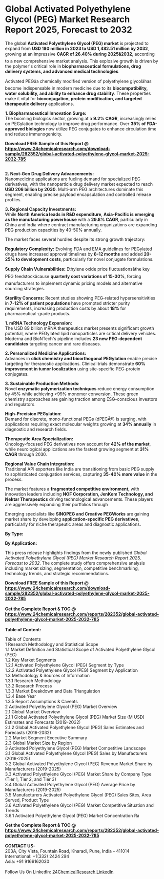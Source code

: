 <h1>Global Activated Polyethylene Glycol (PEG) Market Research Report 2025, Forecast to 2032</h1><p>The global <strong>Activated Polyethylene Glycol (PEG) market</strong> is projected to expand from <strong>USD 180 million in 2023 to USD 1,482.51 million by 2032</strong>, growing at an impressive <strong>CAGR of 26.40% during 2025â2032</strong>, according to a new comprehensive market analysis. This explosive growth is driven by the polymer's critical role in <strong>biopharmaceutical formulations, drug delivery systems, and advanced medical technologies</strong>.</p><p>Activated PEGâa chemically modified version of polyethylene glycolâhas become indispensable in modern medicine due to its <strong>biocompatibility, water solubility, and ability to enhance drug stability</strong>. These properties make it vital for <strong>bioconjugation, protein modification, and targeted therapeutic delivery</strong> applications.</p><p><strong>1. Biopharmaceutical Innovation Surge:</strong><br>
The booming biologics sector, growing at a <strong>9.2% CAGR</strong>, increasingly relies on PEGylation technology to improve drug performance. Over <strong>35% of FDA-approved biologics</strong> now utilize PEG conjugates to enhance circulation time and reduce immunogenicity.</p><div><b>Download FREE Sample of this Report @ 
            <a href="https://www.24chemicalresearch.com/download-sample/282352/global-activated-polyethylene-glycol-market-2025-2032-785">
            https://www.24chemicalresearch.com/download-sample/282352/global-activated-polyethylene-glycol-market-2025-2032-785</a></b></div><br><p><strong>2. Next-Gen Drug Delivery Advancements:</strong><br>
Nanomedicine applications are fueling demand for specialized PEG derivatives, with the nanoparticle drug delivery market expected to reach <strong>USD 206 billion by 2030</strong>. Multi-arm PEG architectures dominate this segment, enabling precise payload encapsulation and controlled release profiles.</p><p><strong>3. Regional Capacity Investments:</strong><br>
While <strong>North America leads in R&amp;D expenditure</strong>, <strong>Asia-Pacific is emerging as the manufacturing powerhouse</strong> with a <strong>29.8% CAGR</strong>, particularly in China and India where contract manufacturing organizations are expanding PEG production capacities by 40-50% annually.</p><p>The market faces several hurdles despite its strong growth trajectory:</p><p><strong>Regulatory Complexity:</strong> Evolving FDA and EMA guidelines for PEGylated drugs have increased approval timelines by <strong>8-12 months</strong> and added <strong>20-25% to development costs</strong>, particularly for novel conjugate formulations.</p><p><strong>Supply Chain Vulnerabilities:</strong> Ethylene oxide price fluctuationsâthe key PEG feedstockâcause <strong>quarterly cost variations of 15-30%</strong>, forcing manufacturers to implement dynamic pricing models and alternative sourcing strategies.</p><p><strong>Sterility Concerns:</strong> Recent studies showing PEG-related hypersensitivities in <strong>7-12% of patient populations</strong> have prompted stricter purity requirements, increasing production costs by about <strong>18%</strong> for pharmaceutical-grade products.</p><p><strong>1. mRNA Technology Expansion:</strong><br>
The USD 89 billion mRNA therapeutics market presents significant growth potential, where PEGylated lipid nanoparticles are critical delivery vehicles. Moderna and BioNTech's pipeline includes <strong>23 new PEG-dependent candidates</strong> targeting cancer and rare diseases.</p><p><strong>2. Personalized Medicine Applications:</strong><br>
Advances in <strong>click chemistry and bioorthogonal PEGylation</strong> enable precise targeting for theranostic applications. Clinical trials demonstrate <strong>60% improvement in tumor localization</strong> using site-specific PEG-protein conjugates.</p><p><strong>3. Sustainable Production Methods:</strong><br>
Novel <strong>enzymatic polymerization techniques</strong> reduce energy consumption by 45% while achieving &gt;99% monomer conversion. These green chemistry approaches are gaining traction among ESG-conscious investors and regulators.</p><p><strong>High-Precision PEGylation:</strong><br>
    Demand for discrete, mono-functional PEGs (dPEGÂ®) is surging, with applications requiring exact molecular weights growing at <strong>34% annually</strong> in diagnostic and research fields.</p><p><strong>Therapeutic Area Specialization:</strong><br>
    Oncology-focused PEG derivatives now account for <strong>42% of the market</strong>, while neurological applications are the fastest growing segment at <strong>31% CAGR</strong> through 2030.</p><p><strong>Regional Value Chain Integration:</strong><br>
    Traditional API exporters like India are transitioning from basic PEG supply to sophisticated conjugation services, capturing <strong>35-40% more value</strong> in the process.</p><p>The market features a <strong>fragmented competitive environment</strong>, with innovation leaders including <strong>NOF Corporation, JenKem Technology, and Nektar Therapeutics</strong> driving technological advancements. These players are aggressively expanding their portfolios through</p><p>Emerging specialists like <strong>SINOPEG and Creative PEGWorks</strong> are gaining market share by developing <strong>application-specific PEG derivatives</strong>, particularly for niche therapeutic areas and diagnostic applications.</p><p><strong>By Type:</strong></p><p><strong>By Application:</strong></p><p>This press release highlights findings from the newly published <em>Global Activated Polyethylene Glycol (PEG) Market Research Report 2025, Forecast to 2032</em>. The complete study offers comprehensive analysis including market sizing, segmentation, competitive benchmarking, technology trends, and strategic recommendations.</p><div><b>Download FREE Sample of this Report @ 
            <a href="https://www.24chemicalresearch.com/download-sample/282352/global-activated-polyethylene-glycol-market-2025-2032-785">
            https://www.24chemicalresearch.com/download-sample/282352/global-activated-polyethylene-glycol-market-2025-2032-785</a></b></div><br><div><b>Get the Complete Report & TOC @ 
            <a href="https://www.24chemicalresearch.com/reports/282352/global-activated-polyethylene-glycol-market-2025-2032-785">
            https://www.24chemicalresearch.com/reports/282352/global-activated-polyethylene-glycol-market-2025-2032-785</a></b></div><br>
            <b>Table of Content:</b><p>Table of Contents<br />
1 Research Methodology and Statistical Scope<br />
1.1 Market Definition and Statistical Scope of Activated Polyethylene Glycol (PEG)<br />
1.2 Key Market Segments<br />
1.2.1 Activated Polyethylene Glycol (PEG) Segment by Type<br />
1.2.2 Activated Polyethylene Glycol (PEG) Segment by Application<br />
1.3 Methodology & Sources of Information<br />
1.3.1 Research Methodology<br />
1.3.2 Research Process<br />
1.3.3 Market Breakdown and Data Triangulation<br />
1.3.4 Base Year<br />
1.3.5 Report Assumptions & Caveats<br />
2 Activated Polyethylene Glycol (PEG) Market Overview<br />
2.1 Global Market Overview<br />
2.1.1 Global Activated Polyethylene Glycol (PEG) Market Size (M USD) Estimates and Forecasts (2019-2032)<br />
2.1.2 Global Activated Polyethylene Glycol (PEG) Sales Estimates and Forecasts (2019-2032)<br />
2.2 Market Segment Executive Summary<br />
2.3 Global Market Size by Region<br />
3 Activated Polyethylene Glycol (PEG) Market Competitive Landscape<br />
3.1 Global Activated Polyethylene Glycol (PEG) Sales by Manufacturers (2019-2025)<br />
3.2 Global Activated Polyethylene Glycol (PEG) Revenue Market Share by Manufacturers (2019-2025)<br />
3.3 Activated Polyethylene Glycol (PEG) Market Share by Company Type (Tier 1, Tier 2, and Tier 3)<br />
3.4 Global Activated Polyethylene Glycol (PEG) Average Price by Manufacturers (2019-2025)<br />
3.5 Manufacturers Activated Polyethylene Glycol (PEG) Sales Sites, Area Served, Product Type<br />
3.6 Activated Polyethylene Glycol (PEG) Market Competitive Situation and Trends<br />
3.6.1 Activated Polyethylene Glycol (PEG) Market Concentration Ra</p><div><b>Get the Complete Report & TOC @ 
            <a href="https://www.24chemicalresearch.com/reports/282352/global-activated-polyethylene-glycol-market-2025-2032-785">
            https://www.24chemicalresearch.com/reports/282352/global-activated-polyethylene-glycol-market-2025-2032-785</a></b></div><br><b>CONTACT US:</b><br>
            203A, City Vista, Fountain Road, Kharadi, Pune, India - 411014<br>
            International: +1(332) 2424 294<br>
            Asia: +91 9169162030 <br><br>
            Follow Us On LinkedIn: <a href="https://www.linkedin.com/company/24chemicalresearch/">24ChemicalResearch LinkedIn</a>
